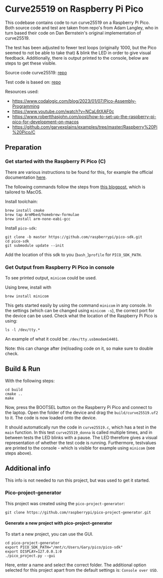 # Curve25519 on Raspberry Pi Pico

This codebase contains code to run curve25519 on a Raspberry Pi Pico. Both source code and test are taken from repo's from Adam Langley, who in turn based their code on Dan Bernstein's original implementation of curve25519. 

The test has been adjusted to fewer test loops (originally 1000, but the Pico seemed to not be able to take that) & blink the LED in order to give visual feedback. Additionally, there is output printed to the console, below are steps to get these visible. 

Source code curve25519: [repo](https://github.com/skeeto/enchive/blob/master/src/curve25519-donna.c)

Test code is based on: [repo](https://github.com/agl/curve25519-donna/blob/master/test-curve25519.c)

Resources used: 

- https://www.codalogic.com/blog/2023/01/07/Pico-Assembly-Programming
- https://www.youtube.com/watch?v=NCaL6tXAF0c
- https://www.robertthasjohn.com/post/how-to-set-up-the-raspberry-pi-pico-for-development-on-macos
- https://github.com/garyexplains/examples/tree/master/Raspberry%20Pi%20Pico/C

## Preparation

### Get started with the Raspberry Pi Pico (C)

There are various instructions to be found for this, for example the official documentation [here](https://datasheets.raspberrypi.com/pico/getting-started-with-pico.pdf). 

The following commands follow the steps from [this blogpost](https://www.robertthasjohn.com/post/how-to-set-up-the-raspberry-pi-pico-for-development-on-macos), which is tailored to MacOS. 

Install toolchain:
```
brew install cmake
brew tap ArmMbed/homebrew-formulae
brew install arm-none-eabi-gcc
```

Install `pico-sdk`:
```
git clone -b master https://github.com/raspberrypi/pico-sdk.git 
cd pico-sdk
git submodule update --init
```
Add the location of this sdk to you (`bash_`)`profile` for `PICO_SDK_PATH`. 

### Get Output from Raspberry Pi Pico in console

To see printed output, `minicom` could be used. 

Using brew, install with

```
brew install minicom
```

This gets started easily by using the command `minicom` in any console. In the settings (which can be changed using `minicom -s`), the correct port for the device can be used. Check what the location of the Raspberry Pi Pico is using:

```
ls -l /dev/tty.*
```

An example of what it could be: `/dev/tty.usbmodem14401`.

Note: this can change after (re)loading code on it, so make sure to double check. 

## Build & Run

With the following steps:
```
cd build
cmake ..
make
```

Now, press the BOOTSEL button on the Raspberry Pi Pico and connect to the laptop. Open the folder of the device and drag the `build/curve25519.uf2` to it. The code is now loaded onto the device.

It should automatically run the code in `curve25519.c`, which has a test in the `main` function. In this test `curve25519_donna` is called multiple times, and in between tests the LED blinks with a pause. The LED therefore gives a visual representation of whether the test code is running. Furthermore, testvalues are printed to the console - which is visible for example using `minicom` (see steps above).

## Additional info
This info is not needed to run this project, but was used to get it started. 

### Pico-project-generator

This project was created using the `pico-project-generator`:
```
git clone https://github.com/raspberrypi/pico-project-generator.git
```

#### Generate a new project with pico-project-generator

To start a new project, you can use the GUI.
```
cd pico-project-generator
export PICO_SDK_PATH="/mnt/c/Users/Gary/pico/pico-sdk"
export DISPLAY=127.0.0.1:0
./pico_project.py --gui
```

Here, enter a name and select the correct folder. The additional option selected for this project apart from the default settings is: `Console over USD`. 



